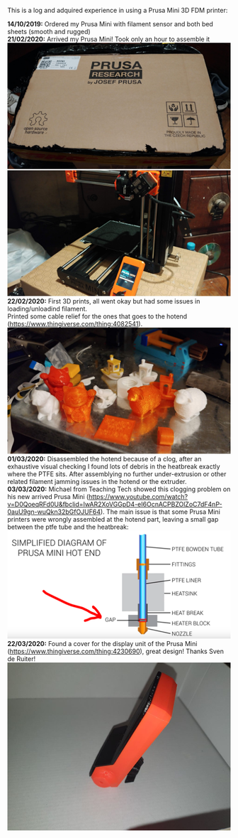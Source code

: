 This is a log and adquired experience in using a Prusa Mini 3D FDM printer:

<b>14/10/2019:</b> Ordered my Prusa Mini with filament sensor and both bed sheets (smooth and rugged)<br>
<b>21/02/2020:</b> Arrived my Prusa Mini! Took only an hour to assemble it<br>
<img src="20200221_101218_HDR.jpg"><br>
<img src="20200221_160626_HDR.jpg"><br>
<b>22/02/2020:</b> First 3D prints, all went okay but had some issues in loading/unloadind filament.<br>
Printed some cable relief for the ones that goes to the hotend (https://www.thingiverse.com/thing:4082541).<br>
<img src="20200223_125352_HDR.jpg"><br>
<b>01/03/2020:</b> Disassembled the hotend because of a clog, after an exhaustive visual checking I found lots of debris in the heatbreak exactly where the PTFE sits. After assemblying no further under-extrusion or other related filament jamming issues in the hotend or the extruder.<br>
<b>03/03/2020:</b> Michael from Teaching Tech showed this clogging problem on his new arrived Prusa Mini (https://www.youtube.com/watch?v=D0QoeqRFd0U&fbclid=IwAR2XoVGGpD4-eI6OcnACPBZOlZoC7dF4nP-0auU9gn-wuQkn32bGfOJUF64). The main issue is that some Prusa Mini printers were wrongly assembled at the hotend part, leaving a small gap between the ptfe tube and the heatbreak:<br>
<img src="Capture.PNG"><br>
<b>22/03/2020:</b> Found a cover for the display unit of the Prusa Mini (https://www.thingiverse.com/thing:4230690), great design! Thanks Sven de Ruiter!<br>
<img src="90211306_3003746519646662_8190410712581931008_o.jpg"><br>
